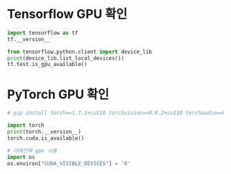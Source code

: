 # Tensorflow GPU 확인

```python
import tensorflow as tf
tf.__version__
```

```python
from tensorflow.python.client import device_lib
print(device_lib.list_local_devices())
tf.test.is_gpu_available()
```

# PyTorch GPU 확인

```python
# pip install torch==1.7.1+cu110 torchvision==0.8.2+cu110 torchaudio==0.7.2 -f https://download.pytorch.org/whl/torch_stable.html

import torch
print(torch.__version__)
torch.cuda.is_available()
```

```python
# 아래전체 gpu 사용
import os
os.environ["CUDA_VISIBLE_DEVICES"] = '0'
```
